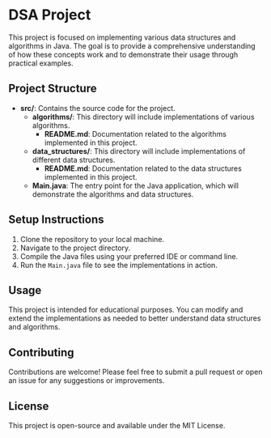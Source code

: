 # DSA Project

This project is focused on implementing various data structures and algorithms in Java. The goal is to provide a comprehensive understanding of how these concepts work and to demonstrate their usage through practical examples.

## Project Structure

- **src/**: Contains the source code for the project.
  - **algorithms/**: This directory will include implementations of various algorithms.
    - **README.md**: Documentation related to the algorithms implemented in this project.
  - **data_structures/**: This directory will include implementations of different data structures.
    - **README.md**: Documentation related to the data structures implemented in this project.
  - **Main.java**: The entry point for the Java application, which will demonstrate the algorithms and data structures.

## Setup Instructions

1. Clone the repository to your local machine.
2. Navigate to the project directory.
3. Compile the Java files using your preferred IDE or command line.
4. Run the `Main.java` file to see the implementations in action.

## Usage

This project is intended for educational purposes. You can modify and extend the implementations as needed to better understand data structures and algorithms.

## Contributing

Contributions are welcome! Please feel free to submit a pull request or open an issue for any suggestions or improvements.

## License

This project is open-source and available under the MIT License.